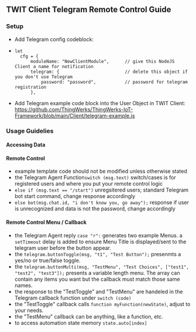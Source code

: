 ## TWIT Client Telegram Remote Control Guide
### Setup
- Add Telegram config codeblock: 
- ```
  let
    cfg = {
        moduleName: "NewClientModule",      // give this NodeJS Client a name for notification
        telegram: {                         // delete this object if you don't use Telegram
            password: "password",           // password for telegram registration
        },
  ```
- Add Telegram example code block into the User Object in TWIT Client: https://github.com/ThingWerks/ThingWerks-IoT-Framework/blob/main/Client/telegram-example.js

### Usage Guidelies
#### Accessing Data

#### Remote Control
- example template code should not be modified unless otherwise stated
- the Telegram Agent Function``` switch (msg.text) ``` switch/cases is for registered users and where you put your remote control logic
- ```else if (msg.text == "/start")``` unregsitered users; standard Telegram bot start command, change response accordingly
- ```else bot(msg.chat.id, "i don't know you, go away");``` response if user is unrecognized and data is not the password, change accordingly

#### Remote Control Menu / Callback
- the Telegram Agent reply `case "r":` generates two example Menus. a `setTimeout` delay is added to ensure Menu Title is displayed/sent to the telegram user before the button appear.
- the `telegram.buttonToggle(msg, "t1", "Test Button");` presenmts a yes/no or true/false toggle.
- the `telegram.buttonMulti(msg, "TestMenu", "Test Choices", ["test1", "test2", "test3"]);` presents a variable length menu. The array can contain any items you want but the callback must match those same names.
- the response to the "TestToggle" and "TestMenu" are handeled in the Telegram callback function under ```switch (code)```
- the "TestToggle" callback calls `function myFunction(newState)`, adjust to your needs.
- the "TestMenu" callback can be anything, like a function, etc.
- to access automation state memory `state.auto[index]` 
